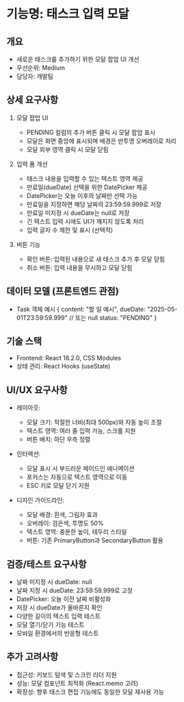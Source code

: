 # 기능명: 태스크 입력 모달

## 개요
- 새로운 태스크를 추가하기 위한 모달 팝업 UI 개선
- 우선순위: Medium
- 담당자: 개발팀

## 상세 요구사항
1. 모달 팝업 UI
   - PENDING 컬럼의 추가 버튼 클릭 시 모달 팝업 표시
   - 모달은 화면 중앙에 표시되며 배경은 반투명 오버레이로 처리
   - 모달 외부 영역 클릭 시 모달 닫힘

2. 입력 폼 개선
   - 태스크 내용을 입력할 수 있는 텍스트 영역 제공
   - 만료일(dueDate) 선택을 위한 DatePicker 제공
   - DatePicker는 오늘 이후의 날짜만 선택 가능
   - 만료일을 지정하면 해당 날짜의 23:59:59.999로 저장
   - 만료일 미지정 시 dueDate는 null로 저장
   - 긴 텍스트 입력 시에도 UI가 깨지지 않도록 처리
   - 입력 글자 수 제한 및 표시 (선택적)

3. 버튼 기능
   - 확인 버튼: 입력된 내용으로 새 태스크 추가 후 모달 닫힘
   - 취소 버튼: 입력 내용을 무시하고 모달 닫힘

## 데이터 모델 (프론트엔드 관점)
- Task 객체 예시
  {
    content: "할 일 예시",
    dueDate: "2025-05-01T23:59:59.999" // 또는 null
    status: "PENDING"
  }

## 기술 스택
- Frontend: React 18.2.0, CSS Modules
- 상태 관리: React Hooks (useState)

## UI/UX 요구사항
- 레이아웃:
  - 모달 크기: 적절한 너비(최대 500px)와 자동 높이 조절
  - 텍스트 영역: 여러 줄 입력 가능, 스크롤 지원
  - 버튼 배치: 하단 우측 정렬
  
- 인터랙션:
  - 모달 표시 시 부드러운 페이드인 애니메이션
  - 포커스는 자동으로 텍스트 영역으로 이동
  - ESC 키로 모달 닫기 지원

- 디자인 가이드라인:
  - 모달 배경: 흰색, 그림자 효과
  - 오버레이: 검은색, 투명도 50%
  - 텍스트 영역: 충분한 높이, 테두리 스타일
  - 버튼: 기존 PrimaryButton과 SecondaryButton 활용

## 검증/테스트 요구사항
- 날짜 미지정 시 dueDate: null
- 날짜 지정 시 dueDate: 23:59:59.999로 고정
- DatePicker: 오늘 이전 날짜 비활성화
- 저장 시 dueDate가 올바른지 확인
- 다양한 길이의 텍스트 입력 테스트
- 모달 열기/닫기 기능 테스트
- 모바일 환경에서의 반응형 테스트

## 추가 고려사항
- 접근성: 키보드 탐색 및 스크린 리더 지원
- 성능: 모달 컴포넌트 최적화 (React.memo 고려)
- 확장성: 향후 태스크 편집 기능에도 동일한 모달 재사용 가능
